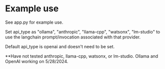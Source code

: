 # Example use

See app.py for example use.

Set api_type as "ollama", "anthropic", "llama-cpp", "watsonx", "lm-studio" to use the langchain prompt/invocation associated with that provider.  

Default api_type is openai and doesn't need to be set.

**Have not tested anthropic, llama-cpp, watsonx, or lm-studio.  Ollama and OpenAI working on 5/28/2024.
